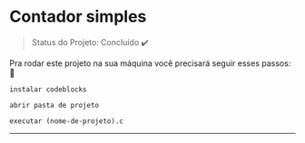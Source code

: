# Contador simples

> Status do Projeto: Concluído ✔️

Pra rodar este projeto na sua máquina você precisará seguir esses passos: 🚶

```
instalar codeblocks

abrir pasta de projeto

executar (nome-de-projeto).c
```

---------------------------------------------------------
